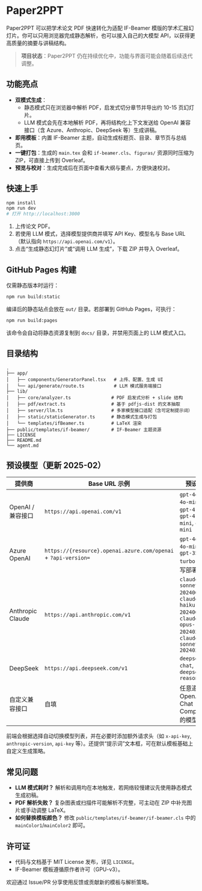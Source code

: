 # Paper2PPT

Paper2PPT 可以把学术论文 PDF 快速转化为适配 IF-Beamer 模版的学术汇报幻灯片。你可以只用浏览器完成静态解析，也可以接入自己的大模型 API，以获得更高质量的摘要与讲稿结构。

> **项目状态**：Paper2PPT 仍在持续优化中，功能与界面可能会随着后续迭代调整。

## 功能亮点
- **双模式生成**：
  - 静态模式只在浏览器中解析 PDF，启发式切分章节并导出约 10-15 页幻灯片。
  - LLM 模式会先在本地解析 PDF，再将结构化上下文发送给 OpenAI 兼容接口（含 Azure、Anthropic、DeepSeek 等）生成讲稿。
- **即用模板**：内置 IF-Beamer 主题，自动生成标题页、目录、章节页与总结页。
- **一键打包**：生成的 `main.tex` 会和 `if-beamer.cls`、`figuras/` 资源同时压缩为 ZIP，可直接上传到 Overleaf。
- **预览与校对**：生成完成后在页面中查看大纲与要点，方便快速校对。

## 快速上手
```bash
npm install
npm run dev
# 打开 http://localhost:3000
```
1. 上传论文 PDF。
2. 若使用 LLM 模式，选择模型提供商并填写 API Key、模型名与 Base URL（默认指向 `https://api.openai.com/v1`）。
3. 点击“生成静态幻灯片”或“调用 LLM 生成”，下载 ZIP 并导入 Overleaf。

## GitHub Pages 构建
仅需静态版本时运行：
```bash
npm run build:static
```
编译后的静态站点会放在 `out/` 目录。若部署到 GitHub Pages，可执行：
```bash
npm run build:pages
```
该命令会自动将静态资源复制到 `docs/` 目录，并禁用页面上的 LLM 模式入口。

## 目录结构
```
.
├── app/
│   ├── components/GeneratorPanel.tsx   # 上传、配置、生成 UI
│   └── api/generate/route.ts           # LLM 模式服务端接口
├── lib/
│   ├── core/analyzer.ts               # PDF 启发式分析 + slide 结构
│   ├── pdf/extract.ts                 # 基于 pdfjs-dist 的文本抽取
│   ├── server/llm.ts                  # 多家模型接口适配（含可定制提示词）
│   ├── static/staticGenerator.ts      # 静态模式生成与打包
│   └── templates/ifBeamer.ts          # LaTeX 渲染
├── public/templates/if-beamer/        # IF-Beamer 主题资源
├── LICENSE
├── README.md
└── agent.md
```

## 预设模型（更新 2025-02）
| 提供商 | Base URL 示例 | 预设模型 |
| --- | --- | --- |
| OpenAI / 兼容接口 | `https://api.openai.com/v1` | `gpt-4o`, `gpt-4o-mini`, `gpt-4.1`, `gpt-4.1-mini`, `o1`, `o1-mini` |
| Azure OpenAI | `https://{resource}.openai.azure.com/openai` + `?api-version=` | `gpt-4o`, `gpt-4o-mini`, `gpt-35-turbo`（需填写部署名） |
| Anthropic Claude | `https://api.anthropic.com/v1` | `claude-3.5-sonnet-20240620`, `claude-3.5-haiku-20240620`, `claude-3-opus-20240229`, `claude-3-sonnet-20240229` |
| DeepSeek | `https://api.deepseek.com/v1` | `deepseek-chat`, `deepseek-reasoner` |
| 自定义兼容接口 | 自填 | 任意遵循 OpenAI Chat Completions 的模型标识 |

前端会根据选择自动切换模型列表，并在必要时添加额外请求头（如 `x-api-key`, `anthropic-version`, `api-key` 等）。还提供“提示词”文本框，可在默认模板基础上自定义生成策略。

## 常见问题
- **LLM 模式耗时？** 解析和调用均在本地触发，若网络较慢建议先使用静态模式生成初稿。
- **PDF 解析失败？** 复杂图表或扫描件可能解析不完整，可主动在 ZIP 中补充图片或手动调整 LaTeX。
- **如何替换模板颜色？** 修改 `public/templates/if-beamer/if-beamer.cls` 中的 `mainColor1`/`mainColor2` 即可。

## 许可证
- 代码与文档基于 MIT License 发布，详见 `LICENSE`。
- IF-Beamer 模板遵循原作者许可（GPU-v3）。

欢迎通过 Issue/PR 分享使用反馈或贡献新的模板与解析策略。
